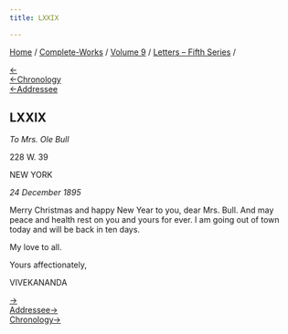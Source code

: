 ```yaml
---
title: LXXIX

---
```

<div>

[Home](../../../index.htm) / [Complete-Works](../../complete_works.htm)
/ [Volume 9](../volume_9_contents.htm) / [Letters – Fifth
Series](letters_fifth_series_contents.htm) /

[←](078_christina.htm)  
[←Chronology](078_christina.htm)  
[←Addressee](../../volume_6/epistles_second_series/089_mrs_bull.htm)

## LXXIX

*To Mrs. Ole Bull*

228 W. 39

NEW YORK

*24 December 1895*

Merry Christmas and happy New Year to you, dear Mrs. Bull. And may peace
and health rest on you and yours for ever. I am going out of town today
and will be back in ten days.

My love to all.

Yours affectionately,

VIVEKANANDA

[→](080_sir.htm)  
[Addressee→](081_mrs_bull.htm)  
[Chronology→](../../volume_6/epistles_second_series/090_sister.htm)

</div>
